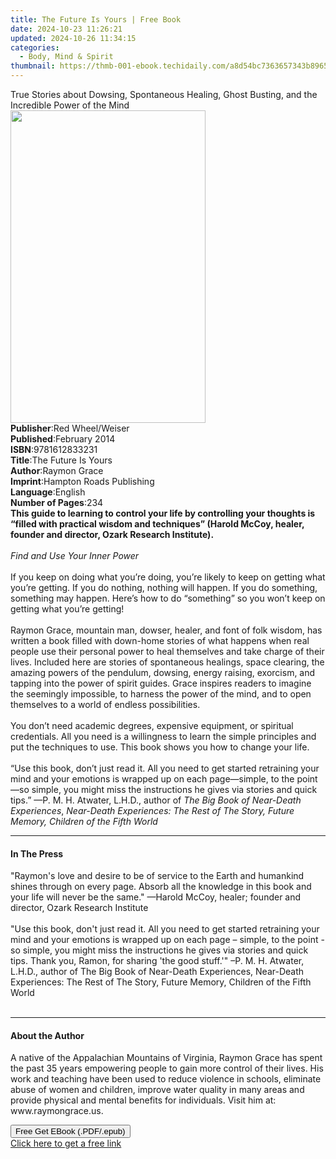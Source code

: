 ```yaml
---
title: The Future Is Yours | Free Book
date: 2024-10-23 11:26:21
updated: 2024-10-26 11:34:15
categories:
  - Body, Mind & Spirit
thumbnail: https://thmb-001-ebook.techidaily.com/a8d54bc7363657343b8965b5de5250eaea1a2f83c9de8ebeae63fb2db1fb61d7.jpg
---
```

<main id="book-container">
  <div class="flex flex-col">
    <div class="book-brief flex-1 py-6 px-4 sm:p-6 md:py-10 md:px-8">
      <!-- brief-->
      <div class="book-brief-main">
        True Stories about Dowsing, Spontaneous Healing, Ghost Busting, and the
        Incredible Power of the Mind
      </div>
    </div>
    <div
      class="book-meta-info flex-1 grid gap-4 col-start-1 col-end-3 row-start-1 sm:mb-6 sm:grid-cols-4 lg:gap-6 lg:col-start-2 lg:row-end-6 lg:row-span-6 lg:mb-0"
    >
      <div
        class="book-meta-info-left place-content-center mt-4 p-4 text-sm leading-6 col-start-2 col-span-2 dark:text-slate-400"
      >
        <img
          class="w-full h-500 object-cover rounded-lg sm:h-255 sm:col-span-2 lg:col-span-full"
          src="https://img-001-ebook.techidaily.com/e492fe47885745287399b8a41410d44d6125999f88b185b63c69713bf81621c0.jpg"
          alt=""
          width="312"
          height="500"
        />
      </div>
      <div
        class="book-meta-info-right mt-2 col-start-1 row-start-2 col-span-3 self-center"
      >
        <!-- meta data  -->
        <div class="flex flex-col px-4 md:px-8">
          <div class="flex-1">
            <strong>Publisher</strong>:<span class="px-2"
              >Red Wheel/Weiser</span
            >
          </div>
          <div class="flex-1">
            <strong>Published</strong>:<span class="px-2">February 2014</span>
          </div>
          <div class="flex-1">
            <strong>ISBN</strong>:<span class="px-2">9781612833231</span>
          </div>
          <div class="flex-1">
            <strong>Title</strong>:<span class="px-2">The Future Is Yours</span>
          </div>
          <div class="flex-1">
            <strong>Author</strong>:<span class="px-2">Raymon Grace</span>
          </div>
          <div class="flex-1">
            <strong>Imprint</strong>:<span class="px-2"
              >Hampton Roads Publishing</span
            >
          </div>
          <div class="flex-1">
            <strong>Language</strong>:<span class="px-2">English</span>
          </div>
          <div class="flex-1">
            <strong>Number of Pages</strong>:<span class="px-2">234</span>
          </div>
        </div>
      </div>
    </div>
    <div class="book-description flex-1 py-6 px-4 sm:p-6 md:py-10 md:px-8">
      <div class="book-description-main">
        <div accordion-content="" id="description">
          <b
            >This guide to learning to control your life by controlling your
            thoughts is “filled with practical wisdom and techniques” (Harold
            McCoy, healer, founder and director, Ozark Research Institute).</b
          ><br /><br /><i>Find and Use Your Inner Power</i><br /><br />If you
          keep on doing what you’re doing, you’re likely to keep on getting what
          you’re getting. If you do nothing, nothing will happen. If you do
          something, something may happen. Here’s how to do “something” so you
          won’t keep on getting what you’re getting!<br /><br />Raymon Grace,
          mountain man, dowser, healer, and font of folk wisdom, has written a
          book filled with down-home stories of what happens when real people
          use their personal power to heal themselves and take charge of their
          lives. Included here are stories of spontaneous healings, space
          clearing, the amazing powers of the pendulum, dowsing, energy raising,
          exorcism, and tapping into the power of spirit guides. Grace inspires
          readers to imagine the seemingly impossible, to harness the power of
          the mind, and to open themselves to a world of endless
          possibilities.<br /><br />You don’t need academic degrees, expensive
          equipment, or spiritual credentials. All you need is a willingness to
          learn the simple principles and put the techniques to use. This book
          shows you how to change your life.<br /><br />“Use this book, don’t
          just read it. All you need to get started retraining your mind and
          your emotions is wrapped up on each page—simple, to the point—so
          simple, you might miss the instructions he gives via stories and quick
          tips.” —P. M. H. Atwater, L.H.D., author of
          <i>The Big Book of Near-Death Experiences</i>,
          <i
            >Near-Death Experiences: The Rest of The Story, Future Memory,
            Children of the Fifth World</i
          >
        </div>
        <div class="accordion-fader"></div>
      </div>
    </div>
    <div class="book-excerpts flex-1 py-6 px-4 sm:p-6 md:py-10 md:px-8">
      <!-- excerpts-->
      <div class="book-excerpts-main">
        <hr />
        <h4 class="placeholder placeholder-heading">
          <span>In The Press</span>
        </h4>
        <p>
          "Raymon's love and desire to be of service to the Earth and humankind
          shines through on every page. Absorb all the knowledge in this book
          and your life will never be the same." —Harold McCoy, healer; founder
          and director, Ozark Research Institute&nbsp;<br /><br />"Use this
          book, don't just read it. All you need to get started retraining your
          mind and your emotions is wrapped up on each page – simple, to the
          point - so simple, you might miss the instructions he gives via
          stories and quick tips. Thank you, Ramon, for sharing 'the good
          stuff.'" –P. M. H. Atwater, L.H.D., author of&nbsp;The Big Book of
          Near-Death Experiences, Near-Death Experiences: The Rest of The Story,
          Future Memory, Children of the Fifth World<br /><br />
        </p>
      </div>
    </div>
    <div class="book-about-author flex-1 py-6 px-4 sm:p-6 md:py-10 md:px-8">
      <!-- about author-->
      <div class="book-main-author-main">
        <hr />
        <h4 class="placeholder placeholder-heading">
          <span>About the Author</span>
        </h4>
        <p>
          A native of the Appalachian Mountains of Virginia, Raymon Grace has
          spent the past 35 years empowering people to gain more control of
          their lives. His work and teaching have been used to reduce violence
          in schools, eliminate abuse of women and children, improve water
          quality in many areas and provide physical and mental benefits for
          individuals. Visit him at: www.raymongrace.us.
        </p>
      </div>
    </div>
    <div class="book-free-get flex-1 py-6 px-4 sm:p-6 md:py-10 md:px-8">
      <button
        id="btn-free-get"
        class="bg-blue-500 hover:bg-blue-700 text-white font-bold py-2 px-4 rounded"
      >
        Free Get EBook (.PDF/.epub)
      </button>
      <div id="countdown-display" class="px-2 text-lg mt-2"></div>
      <a
        id="free-link"
        class="hidden bg-blue-500 hover:bg-blue-700 text-white font-bold py-2 px-4 rounded"
        href="https://www.ebooks.com/en-us/book/210877266/the-future-is-yours/raymon-grace/"
        target="_blank"
        >Click here to get a free link</a
      >
    </div>
    <script>
      let countdownTime = 0;
      let countdownInterval = null;
      document
        .getElementById('btn-free-get')
        .addEventListener('click', startCountdown);
      function startCountdown() {
        countdownTime = new Date().getTime() + 60000 * 3;
        countdownInterval = setInterval(updateCountdown, 1000);
        document.getElementById('btn-free-get').disabled = true;
        document
          .getElementById('btn-free-get')
          .classList.add('bg-gray-500', 'cursor-not-allowed');
      }
      function updateCountdown() {
        let currentTime = new Date().getTime();
        let timeLeft = countdownTime - currentTime;
        let secondsLeft = Math.floor(timeLeft / 1000);
        document.getElementById('countdown-display').innerHTML =
          `Remaining time: ${secondsLeft} seconds.`;
        if (secondsLeft <= 0) {
          clearInterval(countdownInterval);
          document.getElementById('btn-free-get').classList.add('hidden');
          document.getElementById('free-link').classList.remove('hidden');
          document.getElementById('countdown-display').innerHTML = '';
        }
      }
    </script>
  </div>
</main>

